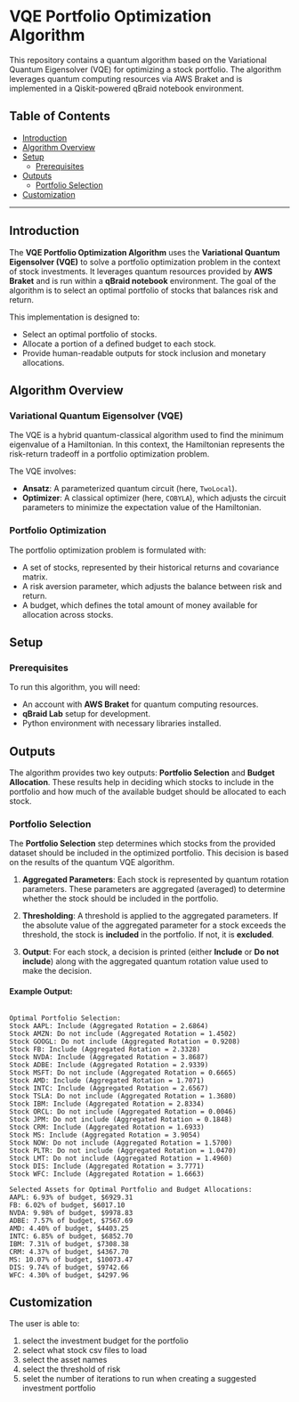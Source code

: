# VQE Portfolio Optimization Algorithm

This repository contains a quantum algorithm based on the Variational Quantum Eigensolver (VQE) for optimizing a stock portfolio. The algorithm leverages quantum computing resources via AWS Braket and is implemented in a Qiskit-powered qBraid notebook environment.

## Table of Contents
- [Introduction](#introduction)
- [Algorithm Overview](#algorithm-overview)
- [Setup](#setup)
  - [Prerequisites](#prerequisites)
- [Outputs](#outputs)
  - [Portfolio Selection](#portfolio-selection)
- [Customization](#customization)

---

## Introduction

The **VQE Portfolio Optimization Algorithm** uses the **Variational Quantum Eigensolver (VQE)** to solve a portfolio optimization problem in the context of stock investments. It leverages quantum resources provided by **AWS Braket** and is run within a **qBraid notebook** environment. The goal of the algorithm is to select an optimal portfolio of stocks that balances risk and return.

This implementation is designed to:
- Select an optimal portfolio of stocks.
- Allocate a portion of a defined budget to each stock.
- Provide human-readable outputs for stock inclusion and monetary allocations.

## Algorithm Overview

### Variational Quantum Eigensolver (VQE)
The VQE is a hybrid quantum-classical algorithm used to find the minimum eigenvalue of a Hamiltonian. In this context, the Hamiltonian represents the risk-return tradeoff in a portfolio optimization problem.

The VQE involves:
- **Ansatz**: A parameterized quantum circuit (here, `TwoLocal`).
- **Optimizer**: A classical optimizer (here, `COBYLA`), which adjusts the circuit parameters to minimize the expectation value of the Hamiltonian.

### Portfolio Optimization
The portfolio optimization problem is formulated with:
- A set of stocks, represented by their historical returns and covariance matrix.
- A risk aversion parameter, which adjusts the balance between risk and return.
- A budget, which defines the total amount of money available for allocation across stocks.

## Setup

### Prerequisites
To run this algorithm, you will need:
- An account with **AWS Braket** for quantum computing resources.
- **qBraid Lab** setup for development.
- Python environment with necessary libraries installed.

## Outputs

The algorithm provides two key outputs: **Portfolio Selection** and **Budget Allocation**. These results help in deciding which stocks to include in the portfolio and how much of the available budget should be allocated to each stock.

### Portfolio Selection

The **Portfolio Selection** step determines which stocks from the provided dataset should be included in the optimized portfolio. This decision is based on the results of the quantum VQE algorithm. 

1. **Aggregated Parameters**: Each stock is represented by quantum rotation parameters. These parameters are aggregated (averaged) to determine whether the stock should be included in the portfolio.
   
2. **Thresholding**: A threshold is applied to the aggregated parameters. If the absolute value of the aggregated parameter for a stock exceeds the threshold, the stock is **included** in the portfolio. If not, it is **excluded**.

3. **Output**: For each stock, a decision is printed (either **Include** or **Do not include**) along with the aggregated quantum rotation value used to make the decision.

#### Example Output:
```plaintext

Optimal Portfolio Selection:
Stock AAPL: Include (Aggregated Rotation = 2.6864)
Stock AMZN: Do not include (Aggregated Rotation = 1.4502)
Stock GOOGL: Do not include (Aggregated Rotation = 0.9208)
Stock FB: Include (Aggregated Rotation = 2.3328)
Stock NVDA: Include (Aggregated Rotation = 3.8687)
Stock ADBE: Include (Aggregated Rotation = 2.9339)
Stock MSFT: Do not include (Aggregated Rotation = 0.6665)
Stock AMD: Include (Aggregated Rotation = 1.7071)
Stock INTC: Include (Aggregated Rotation = 2.6567)
Stock TSLA: Do not include (Aggregated Rotation = 1.3680)
Stock IBM: Include (Aggregated Rotation = 2.8334)
Stock ORCL: Do not include (Aggregated Rotation = 0.0046)
Stock JPM: Do not include (Aggregated Rotation = 0.1848)
Stock CRM: Include (Aggregated Rotation = 1.6933)
Stock MS: Include (Aggregated Rotation = 3.9054)
Stock NOW: Do not include (Aggregated Rotation = 1.5700)
Stock PLTR: Do not include (Aggregated Rotation = 1.0470)
Stock LMT: Do not include (Aggregated Rotation = 1.4960)
Stock DIS: Include (Aggregated Rotation = 3.7771)
Stock WFC: Include (Aggregated Rotation = 1.6663)

Selected Assets for Optimal Portfolio and Budget Allocations:
AAPL: 6.93% of budget, $6929.31
FB: 6.02% of budget, $6017.10
NVDA: 9.98% of budget, $9978.83
ADBE: 7.57% of budget, $7567.69
AMD: 4.40% of budget, $4403.25
INTC: 6.85% of budget, $6852.70
IBM: 7.31% of budget, $7308.38
CRM: 4.37% of budget, $4367.70
MS: 10.07% of budget, $10073.47
DIS: 9.74% of budget, $9742.66
WFC: 4.30% of budget, $4297.96

```
## Customization

The user is able to:
1. select the investment budget for the portfolio 
2. select what stock csv files to load
3. select the asset names
4. select the threshold of risk
5. selet the number of iterations to run when creating a suggested investment portfolio



